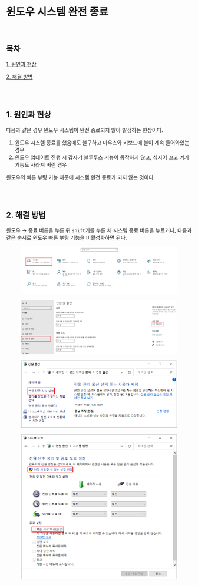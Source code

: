 # 윈도우 시스템 완전 종료

<br>

## 목차
<p>

[1. 원인과 현상](#1-원인과-현상)
</p>
<p>

[2. 해결 방법](#2-해결-방법)
</p>

<br><br>

## 1. 원인과 현상
<p>

다음과 같은 경우 윈도우 시스템이 완전 종료되지 않아 발생하는 현상이다.
</p>
<p>

1. 윈도우 시스템 종료를 했음에도 불구하고 마우스와 키보드에 불이 계속 들어와있는 경우
2. 윈도우 업데이트 진행 시 갑자기 블루투스 기능이 동작하지 않고, 심지어 끄고 켜기 기능도 사라져 버린 경우
</p>
<p>

윈도우의 빠른 부팅 기능 때문에 시스템 완전 종료가 되지 않는 것이다.
</p>

<br><br>

## 2. 해결 방법
<p>

윈도우 → 종료 버튼을 누른 뒤 `shift`키를 누른 채 시스템 종료 버튼을 누르거나, 다음과 같은 순서로 윈도우 빠른 부팅 기능을 비활성화하면 된다.
</p>

<p>
<div align="center">
  <figure>
      <img src="./resources/1.png" alt="그림1">
  </figure>
</div>
</p>

<p>
<div align="center">
  <figure>
      <img src="./resources/2.png" alt="그림2">
  </figure>
</div>
</p>

<p>
<div align="center">
  <figure>
      <img src="./resources/3.png" alt="그림3">
  </figure>
</div>
</p>

<p>
<div align="center">
  <figure>
      <img src="./resources/4.png" alt="그림4">
  </figure>
</div>
</p>